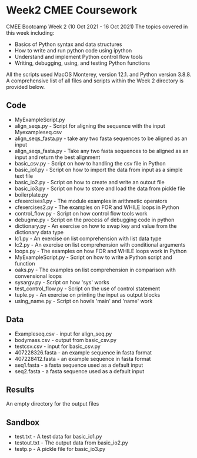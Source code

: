 # Week2 CMEE Coursework 

CMEE Bootcamp Week 2 (10 Oct 2021 - 16 Oct 2021)
The topics covered in this week including:

- Basics of Python syntax and data structures
- How to write and run python code using ipython
- Understand and implement Python control flow tools
- Writing, debugging, using, and testing Python functions

All the scripts used MacOS Monterey, version  12.1. and Python version 3.8.8. A comprehensive list of all files and scripts within the Week 2 directory is provided below.

## Code

- MyExampleScript.py
- align_seqs.py - Script for aligning the sequence with the input Myexampleseq.csv
- align_seqs_fasta.py - take any two fasta sequences to be aligned as an input
- align_seqs_fasta.py - Take any two fasta sequences to be aligned as an input and return the best alignment
- basic_csv.py - Script on how to handling the csv file in Python
- basic_io1.py - Script on how to import the data from input as a simple text file
- basic_io2.py - Script on how to create and write an outout file
- basic_io3.py - Script on how to store and load the data from pickle file
- boilerplate.py
- cfexercises1.py - The module examples in arithmetic operators
- cfexercises2.py - The examples on FOR and WHILE loops in Python
- control_flow.py - Script on how control flow tools work
- debugme.py - Script on the process of debugging code in python
- dictionary.py - An exercise on how to swap key and value from the dictionary data type
- lc1.py - An exercise on list comprehension with list data type
- lc2.py - An exercise on list comprehension with conditional arguments
- loops.py - The examples on how FOR and WHILE loops work in Python
- MyExampleScript.py - Script on how to write a Python script and function
- oaks.py - The examples on list comprehension in comparison with convensional loops
- sysargv.py - Script on how 'sys' works
- test_control_flow.py - Script on the use of control statement
- tuple.py - An exercise on printing the input as output blocks
- using_name.py - Script on howls 'main' and 'name' work

## Data

- Exampleseq.csv - input for align_seq.py
- bodymass.csv - output from basic_csv.py
- testcsv.csv - input for basic_csv.py
- 407228326.fasta - an example sequence in fasta format
- 407228412.fasta - an example sequence in fasta format
- seq1.fasta - a fasta sequence used as a default input
- seq2.fasta - a fasta sequence used as a default input
## Results

An empty directory for the output files

## Sandbox

- test.txt - A test data for basic_io1.py
- testout.txt - The output data from basic_io2.py
- testp.p - A pickle file for basic_io3.py

 

